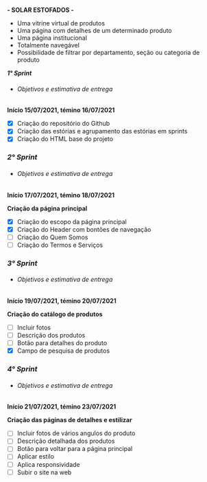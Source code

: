 **- SOLAR ESTOFADOS -**

* Uma vitrine virtual de produtos
* Uma página com detalhes de um determinado produto
* Uma página institucional
* Totalmente navegável
* Possibilidade de filtrar por departamento, seção ou categoria de produto

**_1° Sprint_**

* **<h6>Objetivos e estimativa de entrega</h6>**

**Início 15/07/2021, témino 16/07/2021**

- [x] Criação do repositório do Github
- [x] Criação das estórias e agrupamento das estórias em sprints
- [x] Criação do HTML base do projeto

**_<h3>2° Sprint</h3>_**

* **<h6>Objetivos e estimativa de entrega</h6>**

**Início 17/07/2021, témino 18/07/2021**

**Criação da página principal**

- [x] Criação do escopo da página principal
- [x] Criação do Header com bontões de navegação
- [ ] Criação do Quem Somos
- [ ] Criação do Termos e Serviços

**_<h3>3° Sprint</h3>_**

* **<h6>Objetivos e estimativa de entrega</h6>**

**Início 19/07/2021, témino 20/07/2021**

**Criação do catálogo de produtos**

- [ ] Incluir fotos
- [ ] Descrição dos produtos
- [ ] Botão para detalhes do produto
- [x] Campo de pesquisa de produtos

**_<h3>4° Sprint</h3>_**

* **<h6>Objetivos e estimativa de entrega</h6>**

**Início 21/07/2021, témino 23/07/2021**

**Criação das páginas de detalhes e estilizar**

- [ ] Incluir fotos de vários angulos do produto
- [ ] Descrição detalhada dos produtos
- [ ] Botão para voltar para a página principal
- [ ] Aplicar estilo
- [ ] Aplica responsividade
- [ ] Subir o site na web
